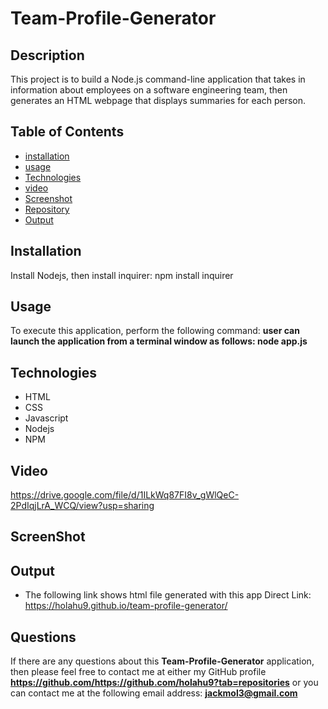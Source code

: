  
# Team-Profile-Generator

## Description
This project is to build a Node.js command-line application that takes in information about employees on a software engineering team, then generates an HTML webpage that displays summaries for each person.

## Table of Contents
* [installation](#installation)
* [usage](#usage)
* [Technologies](#Technologies)
* [video](#video)
* [Screenshot](#Screenshot)
* [Repository](#Repository)
* [Output](#Output)

## Installation
Install Nodejs, then install inquirer: npm install inquirer

## Usage
To execute this application, perform the following command:
**user can launch the application from a terminal window as follows: node app.js**


## Technologies
* HTML
* CSS
* Javascript
* Nodejs
* NPM


## Video
https://drive.google.com/file/d/1ILkWq87FI8v_gWlQeC-2PdIqjLrA_WCQ/view?usp=sharing


## ScreenShot


## Output
* The following link shows html file generated with this app
 Direct Link: https://holahu9.github.io/team-profile-generator/

## Questions
If there are any questions about this **Team-Profile-Generator** application, then please feel
 free to contact me at either my GitHub profile
**https://github.com/https://github.com/holahu9?tab=repositories**
or you can contact me at the following email address:
**jackmol3@gmail.com**
